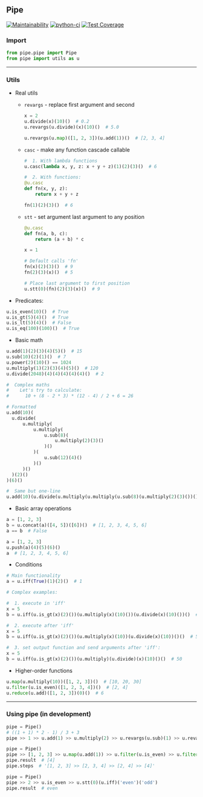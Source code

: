 ## Pipe

[![Maintainability](https://api.codeclimate.com/v1/badges/159a73ad4b24d66bf0ed/maintainability)](https://codeclimate.com/github/mnogom/pipe/maintainability)
[![python-ci](https://github.com/mnogom/pipe/actions/workflows/python-ci.yaml/badge.svg)](https://github.com/mnogom/pipe/actions/workflows/python-ci.yaml)
[![Test Coverage](https://api.codeclimate.com/v1/badges/159a73ad4b24d66bf0ed/test_coverage)](https://codeclimate.com/github/mnogom/pipe/test_coverage)

### Import
```python
from pipe.pipe import Pipe
from pipe import utils as u
```

---
### Utils
* Real utils
  * `revargs` - replace first argument and second 
    ```python
    x = 2
    u.divide(x)(10)()  # 0.2
    u.revargs(u.divide)(x)(10)()  # 5.0

    u.revargs(u.map)([1, 2, 3])(u.add(1))()  # [2, 3, 4]
    ```

  * `casc` - make any function cascade callable
    ```python
    #  1. With lambda functions
    u.casc(lambda x, y, z: x + y + z)(1)(2)(3)()  # 6

    #  2. With functions:
    @u.casc
    def fn(x, y, z):
        return x + y + z

    fn(1)(2)(3)()  # 6
    ```
  
  * `stt` - set argument last argument to any position
    ```python
    @u.casc
    def fn(a, b, c):
        return (a + b) * c
  
    x = 1
    
    # Default calls 'fn'
    fn(x)(2)(3)()  # 9
    fn(2)(3)(x)()  # 5

    # Place last argument to first position
    u.stt(0)(fn)(2)(3)(x)()  # 9
    ```
* Predicates:
```python
u.is_even(10)()  # True
u.is_gt(5)(4)()  # True
u.is_lt(5)(4)()  # False
u.is_eq(100)(100)()  # True
```
* Basic math
```python
u.add(1)(2)(3)(4)(5)()  # 15
u.sub(10)(2)(1)()  # 7
u.power(2)(10)() == 1024
u.multiply(1)(2)(3)(4)(5)()  # 120
u.divide(2048)(4)(4)(4)(4)(4)()  # 2

#  Complex maths
#    Let's try to calculate:
#      10 + (8 - 2 * 3) * (12 - 4) / 2 + 6 = 26

# Formatted
u.add(10)(
  u.divide(
      u.multiply(
          u.multiply(
              u.sub(8)(
                  u.multiply(2)(3)()
              )()
          )(
              u.sub(12)(4)()
          )()
      )()
  )(2)()
)(6)()

#  Same but one-line
u.add(10)(u.divide(u.multiply(u.multiply(u.sub(8)(u.multiply(2)(3)())())(u.sub(12)(4)())())())(2)())(6)()
```
* Basic array operations
```python
a = [1, 2, 3]
b = u.concat(a)([4, 5])([6])()  # [1, 2, 3, 4, 5, 6]
a == b  # False
```
```python
a = [1, 2, 3]
u.push(a)(4)(5)(6)()
a  # [1, 2, 3, 4, 5, 6]
```
* Conditions
```python
# Main functionality
a = u.iff(True)(1)(2)()  # 1

# Complex examples:

#  1. execute in 'iff'
x = 5
b = u.iff(u.is_gt(x)(2)())(u.multiply(x)(10)())(u.divide(x)(10)())()  # 50

#  2. execute after 'iff'
x = 5
b = u.iff(u.is_gt(x)(2)())(u.multiply(x)(10))(u.divide(x)(10))()()  # 50

#  3. set output function and send arguments after 'iff':
x = 5
b = u.iff(u.is_gt(x)(2)())(u.multiply)(u.divide)(x)(10)()()  # 50

```
* Higher-order functions
```python
u.map(u.multiply(10))([1, 2, 3])()  # [10, 20, 30]
u.filter(u.is_even)([1, 2, 3, 4])()  # [2, 4]
u.reduce(u.add)([1, 2, 3])(0)()  # 6
```
---

### Using pipe (in development)
```python
pipe = Pipe()
# ((1 + 1) * 2 - 1) / 3 + 3
pipe >> 1 >> u.add(1) >> u.multiply(2) >> u.revargs(u.sub)(1) >> u.revargs(u.divide)(3) >> u.add(3)

pipe = Pipe()
pipe >> [1, 2, 3] >> u.map(u.add(1)) >> u.filter(u.is_even) >> u.filter(u.casc(lambda x: x > 3))
pipe.result  # [4]
pipe.steps  # '[1, 2, 3] >> [2, 3, 4] >> [2, 4] >> [4]'

pipe = Pipe()
pipe >> 2 >> u.is_even >> u.stt(0)(u.iff)('even')('odd')
pipe.result  # even
```
